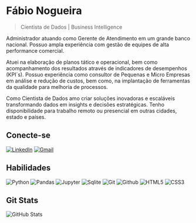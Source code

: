
# Fábio Nogueira
> Cientista de Dados | Business Intelligence

Administrador atuando como Gerente de Atendimento em um grande banco nacional. Possuo ampla experiência com gestão de equipes de alta performance comercial.

Atuei na elaboração de planos tático e operacional, bem como acompanhamento dos resultados através de indicadores de desempenhos (KPI´s). Possuo experiência como consultor de Pequenas e Micro Empresas em análise e redução de custos, bem como, na implantação de ferramentas da qualidade para melhoria de processos.

Como Cientista de Dados amo criar soluções inovadoras e escaláveis transformando dados em insights e decisões estratégicas. Tenho disponibilidade para trabalho remoto ou presencial em outras cidades, estado e países.

## Conecte-se
[![LinkedIn](https://img.shields.io/badge/LinkedIn-1B1C1E?style=for-the-badge&logo=linkedin&logoColor=0077B5&border_color=fcf901)](https://www.linkedin.com/in/faanogueira/)
[![Gmail](https://img.shields.io/badge/Gmail-1B1C1E?style=for-the-badge&logo=gmail&logoColor=C71610)](mailto:faanogueira@gmail.com)

## Habilidades
![Python](https://img.shields.io/badge/python-1B1C1E?style=for-the-badge&logo=python&logoColor=0E76A8)
![Pandas](https://img.shields.io/badge/Pandas-1B1C1E?style=for-the-badge&logo=pandas&logoColor=green)
![Jupyter](https://img.shields.io/badge/Jupyter-1B1C1E?style=for-the-badge&logo=jupyter&logoColor=dark-orange)
![Sqlite](https://img.shields.io/badge/Sqlite-1B1C1E?style=for-the-badge&logo=Sqlite&logoColor=0E76A8)
![Git](https://img.shields.io/badge/git-1B1C1E?style=for-the-badge&logo=git&logoColor=ORANGE)
![Github](https://img.shields.io/badge/github-1B1C1E?style=for-the-badge&logo=github&logoColor=EEE)
![HTML5](https://img.shields.io/badge/HTML5-1B1C1E?style=for-the-badge&logo=html5&logoColor=red)
![CSS3](https://img.shields.io/badge/CSS3-1B1C1E?style=for-the-badge&logo=css3&logoColor=blue)

## Git Stats
![GitHub Stats](https://github-readme-stats.vercel.app/api?username=fabaonogueira&theme=transparent&bg_color=1B1C1E&show_icons=true&icon_color=30A3DC&title_color=E94D5F&text_color=FFF&hide_rank=True)
